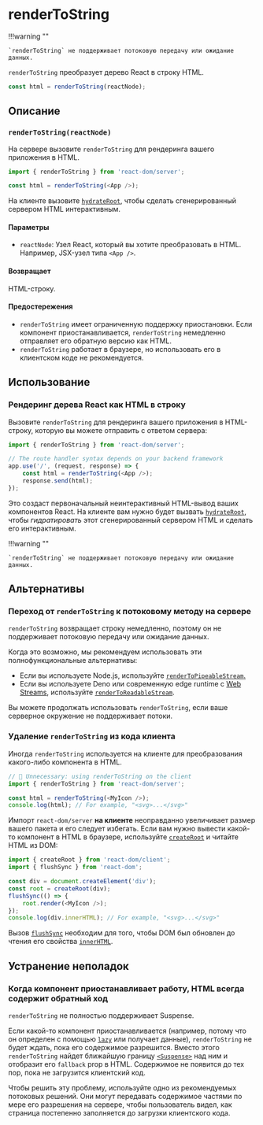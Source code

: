 # renderToString

!!!warning ""

    `renderToString` не поддерживает потоковую передачу или ожидание данных.

`renderToString` преобразует дерево React в строку HTML.

```js
const html = renderToString(reactNode);
```

## Описание

### `renderToString(reactNode)`

На сервере вызовите `renderToString` для рендеринга вашего приложения в HTML.

```js
import { renderToString } from 'react-dom/server';

const html = renderToString(<App />);
```

На клиенте вызовите [`hydrateRoot`](../client/hydrateRoot.md), чтобы сделать сгенерированный сервером HTML интерактивным.

#### Параметры

-   `reactNode`: Узел React, который вы хотите преобразовать в HTML. Например, JSX-узел типа `<App />`.

#### Возвращает

HTML-строку.

#### Предостережения

-   `renderToString` имеет ограниченную поддержку приостановки. Если компонент приостанавливается, `renderToString` немедленно отправляет его обратную версию как HTML.
-   `renderToString` работает в браузере, но использовать его в клиентском коде не рекомендуется.

## Использование

### Рендеринг дерева React как HTML в строку

Вызовите `renderToString` для рендеринга вашего приложения в HTML-строку, которую вы можете отправить с ответом сервера:

```js
import { renderToString } from 'react-dom/server';

// The route handler syntax depends on your backend framework
app.use('/', (request, response) => {
    const html = renderToString(<App />);
    response.send(html);
});
```

Это создаст первоначальный неинтерактивный HTML-вывод ваших компонентов React. На клиенте вам нужно будет вызвать [`hydrateRoot`](../client/hydrateRoot.md), чтобы _гидратировать_ этот сгенерированный сервером HTML и сделать его интерактивным.

!!!warning ""

    `renderToString` не поддерживает потоковую передачу или ожидание данных.

## Альтернативы

### Переход от `renderToString` к потоковому методу на сервере

`renderToString` возвращает строку немедленно, поэтому он не поддерживает потоковую передачу или ожидание данных.

Когда это возможно, мы рекомендуем использовать эти полнофункциональные альтернативы:

-   Если вы используете Node.js, используйте [`renderToPipeableStream`.](renderToPipeableStream.md)
-   Если вы используете Deno или современную edge runtime с [Web Streams](https://developer.mozilla.org/docs/Web/API/Streams_API), используйте [`renderToReadableStream`](renderToReadableStream.md).

Вы можете продолжать использовать `renderToString`, если ваше серверное окружение не поддерживает потоки.

### Удаление `renderToString` из кода клиента

Иногда `renderToString` используется на клиенте для преобразования какого-либо компонента в HTML.

```js
// 🚩 Unnecessary: using renderToString on the client
import { renderToString } from 'react-dom/server';

const html = renderToString(<MyIcon />);
console.log(html); // For example, "<svg>...</svg>"
```

Импорт `react-dom/server` **на клиенте** неоправданно увеличивает размер вашего пакета и его следует избегать. Если вам нужно вывести какой-то компонент в HTML в браузере, используйте [`createRoot`](../client/createRoot.md) и читайте HTML из DOM:

```js
import { createRoot } from 'react-dom/client';
import { flushSync } from 'react-dom';

const div = document.createElement('div');
const root = createRoot(div);
flushSync(() => {
    root.render(<MyIcon />);
});
console.log(div.innerHTML); // For example, "<svg>...</svg>"
```

Вызов [`flushSync`](../flushSync.md) необходим для того, чтобы DOM был обновлен до чтения его свойства [`innerHTML`](https://developer.mozilla.org/docs/Web/API/Element/innerHTML).

## Устранение неполадок

### Когда компонент приостанавливает работу, HTML всегда содержит обратный ход

`renderToString` не полностью поддерживает Suspense.

Если какой-то компонент приостанавливается (например, потому что он определен с помощью [`lazy`](../../react/lazy.md) или получает данные), `renderToString` не будет ждать, пока его содержимое разрешится. Вместо этого `renderToString` найдет ближайшую границу [`<Suspense>`](../../react/Suspense.md) над ним и отобразит его `fallback` prop в HTML. Содержимое не появится до тех пор, пока не загрузится клиентский код.

Чтобы решить эту проблему, используйте одно из рекомендуемых потоковых решений. Они могут передавать содержимое частями по мере его разрешения на сервере, чтобы пользователь видел, как страница постепенно заполняется до загрузки клиентского кода.
